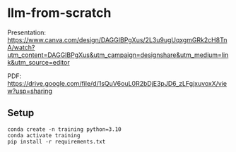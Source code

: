 # llm-from-scratch

Presentation: https://www.canva.com/design/DAGGIBPgXus/2L3u9ugUqxgmGRk2cH8TnA/watch?utm_content=DAGGIBPgXus&utm_campaign=designshare&utm_medium=link&utm_source=editor

PDF: https://drive.google.com/file/d/1sQuV6ouL0R2bDjE3pJD6_zLFgjxuvoxX/view?usp=sharing

## Setup
```
conda create -n training python=3.10
conda activate training
pip install -r requirements.txt
```
